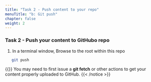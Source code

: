 ```yaml
---
title: "Task 2 - Push content to your repo"
menuTitle: "b: Git push"
chapter: false
weight: 2
---
```


### Task 2 - Push your content to GitHubo repo

1. In a terminal window, Browse to the root within this repo
```sh
   git push  
```  

{{<notice note>}}  You may need to first issue a **git fetch** or other actions to get your content properly uploaded to GitHub. {{< /notice >}}


